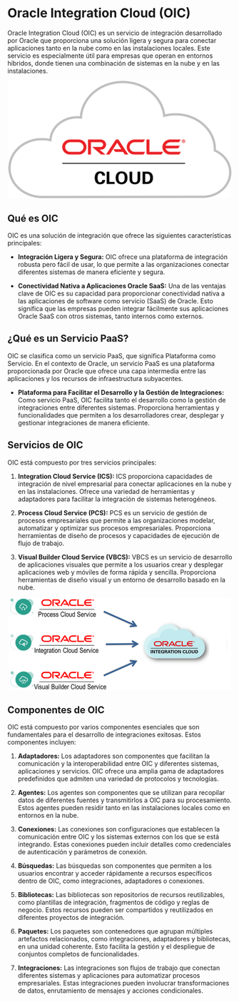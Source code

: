 # Oracle Integration Cloud (OIC)

Oracle Integration Cloud (OIC) es un servicio de integración desarrollado por Oracle que proporciona una solución ligera y segura para conectar aplicaciones tanto en la nube como en las instalaciones locales. Este servicio es especialmente útil para empresas que operan en entornos híbridos, donde tienen una combinación de sistemas en la nube y en las instalaciones.

<div align="center">
    <img src="../IMG/OIC/pic_2.png" alt="oic" width="500">
</div>

## Qué es OIC

OIC es una solución de integración que ofrece las siguientes características principales:

- **Integración Ligera y Segura:** OIC ofrece una plataforma de integración robusta pero fácil de usar, lo que permite a las organizaciones conectar diferentes sistemas de manera eficiente y segura.
  
- **Conectividad Nativa a Aplicaciones Oracle SaaS:** Una de las ventajas clave de OIC es su capacidad para proporcionar conectividad nativa a las aplicaciones de software como servicio (SaaS) de Oracle. Esto significa que las empresas pueden integrar fácilmente sus aplicaciones Oracle SaaS con otros sistemas, tanto internos como externos.

## ¿Qué es un Servicio PaaS?

OIC se clasifica como un servicio PaaS, que significa Plataforma como Servicio. En el contexto de Oracle, un servicio PaaS es una plataforma proporcionada por Oracle que ofrece una capa intermedia entre las aplicaciones y los recursos de infraestructura subyacentes.

- **Plataforma para Facilitar el Desarrollo y la Gestión de Integraciones:** Como servicio PaaS, OIC facilita tanto el desarrollo como la gestión de integraciones entre diferentes sistemas. Proporciona herramientas y funcionalidades que permiten a los desarrolladores crear, desplegar y gestionar integraciones de manera eficiente.

## Servicios de OIC

OIC está compuesto por tres servicios principales:

1. **Integration Cloud Service (ICS):** ICS proporciona capacidades de integración de nivel empresarial para conectar aplicaciones en la nube y en las instalaciones. Ofrece una variedad de herramientas y adaptadores para facilitar la integración de sistemas heterogéneos.

2. **Process Cloud Service (PCS):** PCS es un servicio de gestión de procesos empresariales que permite a las organizaciones modelar, automatizar y optimizar sus procesos empresariales. Proporciona herramientas de diseño de procesos y capacidades de ejecución de flujo de trabajo.

3. **Visual Builder Cloud Service (VBCS):** VBCS es un servicio de desarrollo de aplicaciones visuales que permite a los usuarios crear y desplegar aplicaciones web y móviles de forma rápida y sencilla. Proporciona herramientas de diseño visual y un entorno de desarrollo basado en la nube.

<div align="center">
    <img src="../IMG/OIC/pic_1.jpg" alt="oic" width="500">
</div>

## Componentes de OIC

OIC está compuesto por varios componentes esenciales que son fundamentales para el desarrollo de integraciones exitosas. Estos componentes incluyen:

1. **Adaptadores:** Los adaptadores son componentes que facilitan la comunicación y la interoperabilidad entre OIC y diferentes sistemas, aplicaciones y servicios. OIC ofrece una amplia gama de adaptadores predefinidos que admiten una variedad de protocolos y tecnologías.

2. **Agentes:** Los agentes son componentes que se utilizan para recopilar datos de diferentes fuentes y transmitirlos a OIC para su procesamiento. Estos agentes pueden residir tanto en las instalaciones locales como en entornos en la nube.

3. **Conexiones:** Las conexiones son configuraciones que establecen la comunicación entre OIC y los sistemas externos con los que se está integrando. Estas conexiones pueden incluir detalles como credenciales de autenticación y parámetros de conexión.

4. **Búsquedas:** Las búsquedas son componentes que permiten a los usuarios encontrar y acceder rápidamente a recursos específicos dentro de OIC, como integraciones, adaptadores o conexiones.

5. **Bibliotecas:** Las bibliotecas son repositorios de recursos reutilizables, como plantillas de integración, fragmentos de código y reglas de negocio. Estos recursos pueden ser compartidos y reutilizados en diferentes proyectos de integración.

6. **Paquetes:** Los paquetes son contenedores que agrupan múltiples artefactos relacionados, como integraciones, adaptadores y bibliotecas, en una unidad coherente. Esto facilita la gestión y el despliegue de conjuntos completos de funcionalidades.

7. **Integraciones:** Las integraciones son flujos de trabajo que conectan diferentes sistemas y aplicaciones para automatizar procesos empresariales. Estas integraciones pueden involucrar transformaciones de datos, enrutamiento de mensajes y acciones condicionales.